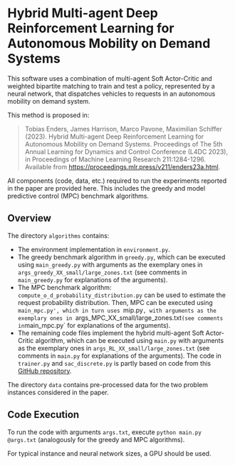 # Hybrid Multi-agent Deep Reinforcement Learning for Autonomous Mobility on Demand Systems

This software uses a combination of multi-agent Soft Actor-Critic and weighted bipartite matching to train and test a policy, represented by a neural network, that dispatches vehicles to requests in an autonomous mobility on demand system. 

This method is proposed in:

> Tobias Enders, James Harrison, Marco Pavone, Maximilian Schiffer (2023). Hybrid Multi-agent Deep Reinforcement Learning for Autonomous Mobility on Demand Systems. Proceedings of The 5th Annual Learning for Dynamics and Control Conference (L4DC 2023), in Proceedings of Machine Learning Research 211:1284-1296. Available from https://proceedings.mlr.press/v211/enders23a.html.

All components (code, data, etc.) required to run the experiments reported in the paper are provided here. This includes the greedy and model predictive control (MPC) benchmark algorithms.

## Overview
The directory `algorithms` contains:
- The environment implementation in `environment.py`.
- The greedy benchmark algorithm in `greedy.py`, which can be executed using `main_greedy.py` with arguments as the exemplary ones in `args_greedy_XX_small/large_zones.txt` (see comments in `main_greedy.py` for explanations of the arguments).
- The MPC benchmark algorithm: `compute_o_d_probability_distribution.py` can be used to estimate the request probability distribution. Then, MPC can be executed using `main_mpc.py', which in turn uses `mip.py`, with arguments as the exemplary ones in `args_MPC_XX_small/large_zones.txt` (see comments in `main_mpc.py` for explanations of the arguments). 
- The remaining code files implement the hybrid multi-agent Soft Actor-Critic algorithm, which can be executed using `main.py` with arguments as the exemplary ones in `args_RL_XX_small/large_zones.txt` (see comments in `main.py` for explanations of the arguments). The code in `trainer.py` and `sac_discrete.py` is partly based on code from this [GitHub repository](https://github.com/keiohta/tf2rl).

The directory `data` contains pre-processed data for the two problem instances considered in the paper.


## Code Execution
To run the code with arguments `args.txt`, execute `python main.py @args.txt` (analogously for the greedy and MPC algorithms). 

For typical instance and neural network sizes, a GPU should be used. 
